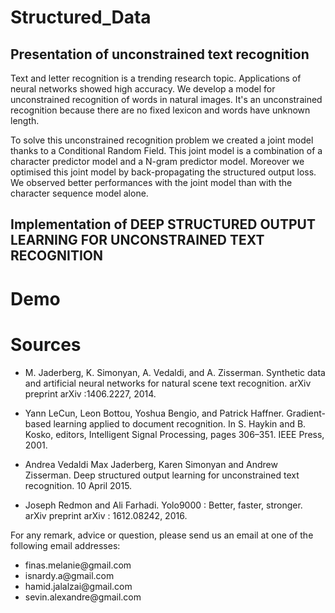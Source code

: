 
# Structured_Data

## Presentation of unconstrained text recognition 

Text and letter recognition is a trending research topic. Applications of neural networks showed high accuracy. We develop a model for unconstrained recognition of words in natural images. It's an unconstrained recognition because there are no fixed lexicon and words have unknown length. 

To solve this unconstrained recognition problem we created a joint model thanks to a Conditional Random Field. This joint model is a combination of a character predictor model and a N-gram predictor model. Moreover we optimised this joint model by back-propagating the structured output loss. We observed better performances with the joint model than with the character sequence model alone.

## Implementation of DEEP STRUCTURED OUTPUT LEARNING  FOR UNCONSTRAINED TEXT RECOGNITION


# Demo 

# Sources

- M. Jaderberg, K. Simonyan, A. Vedaldi, and A. Zisserman.  Synthetic data and artificial neural networks for natural scene text recognition. arXiv preprint arXiv :1406.2227, 2014.

- Yann LeCun, Leon Bottou, Yoshua Bengio, and Patrick Haffner. Gradient-based learning applied to document recognition. In S. Haykin and B. Kosko, editors, Intelligent Signal Processing, pages 306–351. IEEE Press, 2001.

- Andrea Vedaldi Max Jaderberg, Karen Simonyan and Andrew Zisserman. Deep structured output learning for unconstrained text recognition. 10 April 2015.

- Joseph  Redmon  and  Ali  Farhadi.    Yolo9000  :  Better,  faster,  stronger. arXiv  preprint arXiv : 1612.08242, 2016.



For any remark, advice or question, please send us an email at one of the following email addresses:

<ul>
<li> finas.melanie@gmail.com </li>
<li> isnardy.a@gmail.com </li>
<li> hamid.jalalzai@gmail.com </li>
<li> sevin.alexandre@gmail.com </li>
</ul>
